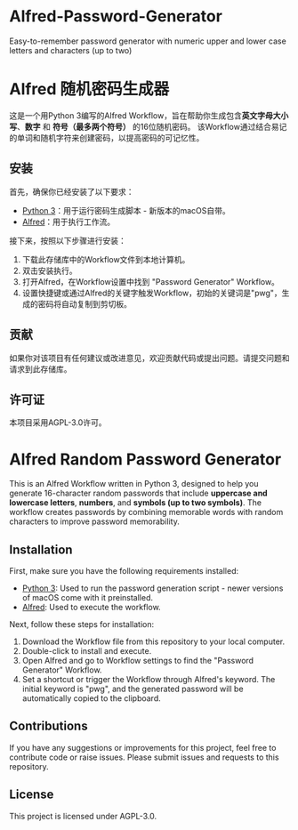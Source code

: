 # Alfred-Password-Generator
Easy-to-remember password generator with numeric upper and lower case letters and characters (up to two)

# Alfred 随机密码生成器

这是一个用Python 3编写的Alfred Workflow，旨在帮助你生成包含**英文字母大小写**、**数字** 和 **符号（最多两个符号）** 的16位随机密码。
该Workflow通过结合易记的单词和随机字符来创建密码，以提高密码的可记忆性。

## 安装

首先，确保你已经安装了以下要求：

- [Python 3](https://www.python.org/downloads/)：用于运行密码生成脚本 - 新版本的macOS自带。
- [Alfred](https://www.alfredapp.com/)：用于执行工作流。

接下来，按照以下步骤进行安装：

1. 下载此存储库中的Workflow文件到本地计算机。
2. 双击安装执行。
3. 打开Alfred，在Workflow设置中找到 "Password Generator" Workflow。
4. 设置快捷键或通过Alfred的关键字触发Workflow，初始的关键词是"pwg"，生成的密码将自动复制到剪切板。

## 贡献

如果你对该项目有任何建议或改进意见，欢迎贡献代码或提出问题。请提交问题和请求到此存储库。

## 许可证

本项目采用AGPL-3.0许可。

# Alfred Random Password Generator

This is an Alfred Workflow written in Python 3, designed to help you generate 16-character random passwords that include **uppercase and lowercase letters**, **numbers**, and **symbols (up to two symbols)**. The workflow creates passwords by combining memorable words with random characters to improve password memorability.

## Installation

First, make sure you have the following requirements installed:

- [Python 3](https://www.python.org/downloads/): Used to run the password generation script - newer versions of macOS come with it preinstalled.
- [Alfred](https://www.alfredapp.com/): Used to execute the workflow.

Next, follow these steps for installation:

1. Download the Workflow file from this repository to your local computer.
2. Double-click to install and execute.
3. Open Alfred and go to Workflow settings to find the "Password Generator" Workflow.
4. Set a shortcut or trigger the Workflow through Alfred's keyword. The initial keyword is "pwg", and the generated password will be automatically copied to the clipboard.

## Contributions

If you have any suggestions or improvements for this project, feel free to contribute code or raise issues. Please submit issues and requests to this repository.

## License

This project is licensed under AGPL-3.0.
